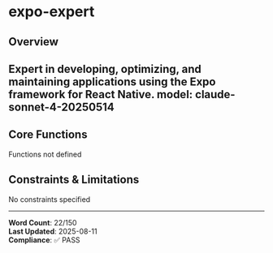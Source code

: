 # expo-expert

## Overview

Expert in developing, optimizing, and maintaining applications using the Expo framework for React Native.
model: claude-sonnet-4-20250514
---

## Core Functions

Functions not defined

## Constraints & Limitations

No constraints specified



---
**Word Count**: 22/150  
**Last Updated**: 2025-08-11  
**Compliance**: ✅ PASS